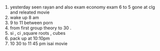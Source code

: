 
1. yesterday seen rayan and also exam economy exam 6 to 5 gone at clg and releated movie
2. wake up 8 am 
3. 9 to 11 between porn 
4. from first group theory to 30 .
5. si , ci ,square roots , cubes
6. pack up at 10:10pm
7. 10 30 to 11 45 pm isai movie 
